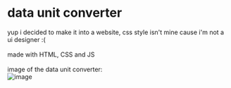 # data unit converter
yup i decided to make it into a website, css style isn't mine cause i'm not a ui designer :(
<br>
<br>
made with HTML, CSS and JS
<br>
<br>
image of the data unit converter:
<br>
![image](https://github.com/Postigic/code-dump-lmao/assets/143212308/77a344b4-6fa4-4636-ac23-67070bac8a04)
